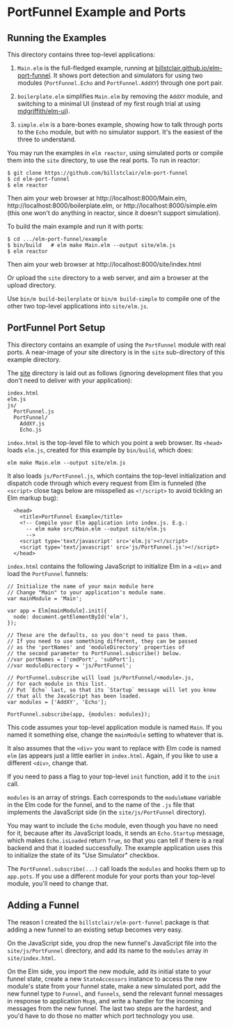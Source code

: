 # PortFunnel Example and Ports

## Running the Examples

This directory contains three top-level applications:

1. `Main.elm` is the full-fledged example, running at [billstclair.github.io/elm-port-funnel](https://billstclair.github.io/elm-port-funnel/). It shows port detection and simulators for using two modules (`PortFunnel.Echo` and `PortFunnel.AddXY`) through one port pair.

2. `boilerplate.elm` simplifies `Main.elm` by removing the `AddXY` module, and switching to a minimal UI (instead of my first rough trial at using [mdgriffith/elm-ui](https://package.elm-lang.org/packages/mdgriffith/elm-ui/latest)).

3. `simple.elm` is a bare-bones example, showing how to talk through ports to the `Echo` module, but with no simulator support. It's the easiest of the three to understand.

You may run the examples in `elm reactor`, using simulated ports or compile them into the `site` directory, to use the real ports. To run in reactor:

    $ git clone https://github.com/billstclair/elm-port-funnel
    $ cd elm-port-funnel
    $ elm reactor
    
Then aim your web browser at http://localhost:8000/Main.elm, http://localhost:8000/boilerplate.elm, or http://localhost:8000/simple.elm (this one won't do anything in reactor, since it doesn't support simulation).

To build the main example and run it with ports:

    $ cd .../elm-port-funnel/example
    $ bin/build   # elm make Main.elm --output site/elm.js
    $ elm reactor
    
Then aim your web browser at http://localhost:8000/site/index.html

Or upload the `site` directory to a web server, and aim a browser at the upload directory.

Use `bin/m build-boilerplate` or `bin/m build-simple` to compile one of the other two top-level applications into `site/elm.js`.
    
## PortFunnel Port Setup

This directory contains an example of using the `PortFunnel` module with real ports. A near-image of your site directory is in the `site` sub-directory of this example directory.

The [site](site/) directory is laid out as follows (ignoring development files that you don't need to deliver with your application):

    index.html
    elm.js
    js/
      PortFunnel.js
      PortFunnel/
        AddXY.js
        Echo.js

`index.html` is the top-level file to which you point a web browser. Its `<head>` loads `elm.js`, created for this example by `bin/build`, which does:

    elm make Main.elm --output site/elm.js
    
It also loads `js/PortFunnel.js`, which contains the top-level initialization and dispatch code through which every request from Elm is funneled (the `<script>` close tags below are misspelled as `<!/script>` to avoid tickling an Elm markup bug):

      <head>
        <title>PortFunnel Example</title>
        <!-- Compile your Elm application into index.js. E.g.:
          -- elm make src/Main.elm --output site/elm.js
          -->
        <script type='text/javascript' src='elm.js'><!/script>
        <script type='text/javascript' src='js/PortFunnel.js'><!/script>
      </head>

`index.html` contains the following JavaScript to initialize Elm in a `<div>` and load the `PortFunnel` funnels:

    // Initialize the name of your main module here
    // Change "Main" to your application's module name.
    var mainModule = 'Main';

    var app = Elm[mainModule].init({
      node: document.getElementById('elm'),
    });

    // These are the defaults, so you don't need to pass them.
    // If you need to use something different, they can be passed
    // as the 'portNames' and 'moduleDirectory' properties of
    // the second parameter to PortFunnel.subscribe() below.
    //var portNames = ['cmdPort', 'subPort'];
    //var moduleDirectory = 'js/PortFunnel';

    // PortFunnel.subscribe will load js/PortFunnel/<module>.js,
    // for each module in this list.
    // Put `Echo` last, so that its `Startup` message will let you know
    // that all the JavaScript has been loaded.
    var modules = ['AddXY', 'Echo'];

    PortFunnel.subscribe(app, {modules: modules});

This code assumes your top-level application module is named `Main`. If you named it something else, change the `mainModule` setting to whatever that is.

It also assumes that the `<div>` you want to replace with Elm code is named `elm` (as appears just a little earlier in `index.html`. Again, if you like to use a different `<div>`, change that.

If you need to pass a flag to your top-level `init` function, add it to the `init` call.

`modules` is an array of strings. Each corresponds to the `moduleName` variable in the Elm code for the funnel, and to the name of the `.js` file that implements the JavaScript side (in the `site/js/PortFunnel` directory).

You may want to include the `Echo` module, even though you have no need for it, because after its JavaScript loads, it sends an `Echo.Startup` message, which makes `Echo.isLoaded` return `True`, so that you can tell if there is a real backend and that it loaded successfully. The example application uses this to initialize the state of its "Use Simulator" checkbox.

The `PortFunnel.subscribe(...)` call loads the `modules` and hooks them up to `app.pots`. If you use a different module for your ports than your top-level module, you'll need to change that.

## Adding a Funnel

The reason I created the `billstclair/elm-port-funnel` package is that adding a new funnel to an existing setup becomes very easy.

On the JavaScript side, you drop the new funnel's JavaScript file into the `site/js/PortFunnel` directory, and add its name to the `modules` array in `site/index.html`.

On the Elm side, you import the new module, add its initial state to your funnel state, create a new `StateAccessors` instance to access the new module's state from your funnel state, make a new simulated port, add the new funnel type to `Funnel`, and `funnels`, send the relevant funnel messages in response to application `Msg`s, and write a handler for the incoming messages from the new funnel. The last two steps are the hardest, and you'd have to do those no matter which port technology you use.
